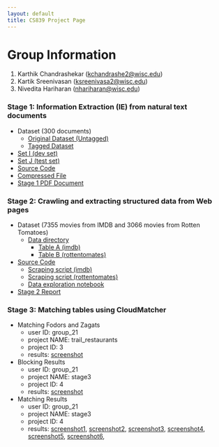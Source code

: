 ```yaml
---
layout: default
title: CS839 Project Page
---
```

# Group Information
1. Karthik Chandrashekar (kchandrashe2@wisc.edu)
2. Kartik Sreenivasan (ksreenivasa2@wisc.edu)
3. Nivedita Hariharan (nhariharan@wisc.edu)

### Stage 1: Information Extraction (IE) from natural text documents
* Dataset (300 documents)
  * [Original Dataset (Untagged)](https://github.com/karthik-c/CS839_Project_WebPage/tree/master/stage1/Original_Dataset)
  * [Tagged Dataset](https://github.com/karthik-c/CS839_Project_WebPage/tree/master/stage1/Tagged_Dataset)
* [Set I (dev set)](https://github.com/karthik-c/CS839_Project_WebPage/tree/master/stage1/SetI_Dev_Set)
* [Set J (test set)](https://github.com/karthik-c/CS839_Project_WebPage/tree/master/stage1/SetJ_Test_Set)
* [Source Code](https://github.com/karthik-c/CS839_Project_WebPage/tree/master/stage1/Source_Code)
* [Compressed File](https://github.com/karthik-c/CS839_Project_WebPage/blob/master/stage1/stage1_compressed.tar.gz)
* [Stage 1 PDF Document](https://github.com/karthik-c/CS839_Project_WebPage/blob/master/stage1/Stage_PDF.pdf)

### Stage 2:  Crawling and extracting structured data from Web pages
* Dataset (7355 movies from IMDB and 3066 movies from Rotten Tomatoes)
  * [Data directory](https://github.com/karthik-c/CS839_Project_WebPage/tree/master/stage2/DATA)
    * [Table A (imdb)](https://github.com/karthik-c/CS839_Project_WebPage/blob/master/stage2/DATA/table_a.csv)
    * [Table B (rottentomates)](https://github.com/karthik-c/CS839_Project_WebPage/blob/master/stage2/DATA/table_b.csv)
* [Source Code](https://github.com/karthik-c/CS839_Project_WebPage/tree/master/stage2/CODE)
    * [Scraping script (imdb)](https://github.com/karthik-c/CS839_Project_WebPage/blob/master/stage2/CODE/scrape_imdb.py)
    * [Scraping script (rottentomates)](https://github.com/karthik-c/CS839_Project_WebPage/blob/master/stage2/CODE/scrape_rotten_tomatoes.py)
    * [Data exploration notebook](https://github.com/karthik-c/CS839_Project_WebPage/blob/master/stage2/CODE/explore_data.ipynb)
* [Stage 2 Report](https://github.com/karthik-c/CS839_Project_WebPage/blob/master/stage2/stage_2_report.pdf)

### Stage 3:  Matching tables using CloudMatcher
* Matching Fodors and Zagats
  * user ID: group_21
  * project NAME: trail_restaurants
  * project ID: 3
  * results: [screenshot](https://github.com/karthik-c/CS839_Project_WebPage/blob/master/stage3/Matching%20Fodors%20and%20Zagats.png)
* Blocking Results
  * user ID: group_21
  * project NAME: stage3
  * project ID: 4
  * results: [screenshot](https://github.com/karthik-c/CS839_Project_WebPage/blob/master/stage3/Blocking%20results.png)
* Matching Results
  * user ID: group_21
  * project NAME: stage3
  * project ID: 4
  * results: [screenshot1](https://github.com/karthik-c/CS839_Project_WebPage/blob/master/stage3/Matching%20Results%201.png), [screenshot2](https://github.com/karthik-c/CS839_Project_WebPage/blob/master/stage3/Matching%20Results%202.png), [screenshot3](https://github.com/karthik-c/CS839_Project_WebPage/blob/master/stage3/Matching%20Results%203.png), [screenshot4](https://github.com/karthik-c/CS839_Project_WebPage/blob/master/stage3/Matching%20Results%204.png), [screenshot5](https://github.com/karthik-c/CS839_Project_WebPage/blob/master/stage3/Matching%20Results%205.png), [screenshot6](https://github.com/karthik-c/CS839_Project_WebPage/blob/master/stage3/Matching%20Results%206.png), 